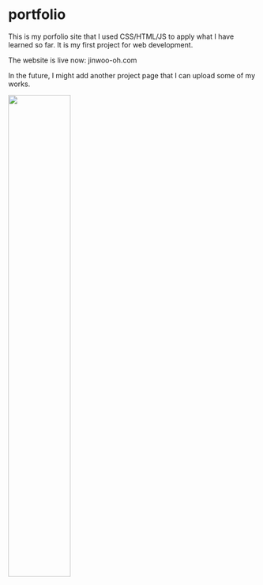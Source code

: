 # portfolio
This is my porfolio site that I used CSS/HTML/JS to apply what I have learned so far. 
It is my first project for web development. 

The website is live now: jinwoo-oh.com

In the future, I might add another project page that I can upload some of my works. 

<img src="https://user-images.githubusercontent.com/28660183/29637764-c48b39fe-881a-11e7-85a5-2d15c79740fc.png" width="50%" height="50%">

